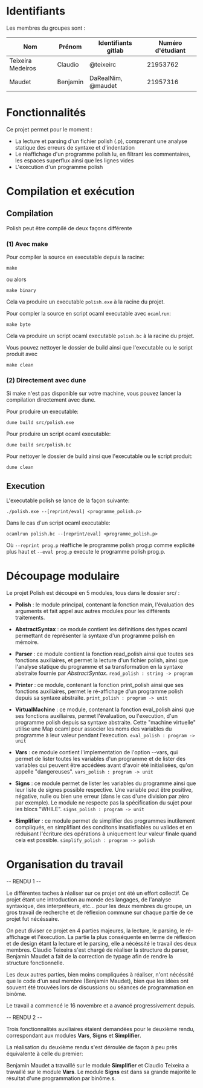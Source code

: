 # Identifiants
Les membres du groupes sont :

|       Nom         |  Prénom  | Identifiants gitlab | Numéro d'étudiant |
|       ---         |  ------  | ------------------- | ----------------- |
| Teixeira Medeiros | Claudio  | @teixeirc           | 21953762          |
| Maudet            | Benjamin | DaRealNim, @maudet  | 21957316          |

# Fonctionnalités
Ce projet permet pour le moment :
- La lecture et parsing d'un fichier polish (.p), comprenant une analyse
statique des erreurs de syntaxe et d'indentation
- Le réaffichage d'un programme polish lu, en filtrant les commentaires, les
espaces superflux ainsi que les lignes vides
- L'execution d'un programme polish

# Compilation et exécution
## Compilation
Polish peut être compilé de deux façons différente

### (1) Avec make
Pour compiler la source en executable depuis la racine:
```
make
```
ou alors
```
make binary
```
Cela va produire un executable `polish.exe` à la racine du projet.

Pour compler la source en script ocaml executable avec `ocamlrun`:
```
make byte
```
Cela va produire un script ocaml executable `polish.bc` à la racine du projet.

Vous pouvez nettoyer le dossier de build ainsi que l'executable ou le script
produit avec
```
make clean
```

### (2) Directement avec dune
Si make n'est pas disponible sur votre machine, vous pouvez lancer la compilation
directement avec dune.

Pour produire un executable:
```
dune build src/polish.exe
```

Pour produire un script ocaml executable:
```
dune build src/polish.bc
```

Pour nettoyer le dossier de build ainsi que l'executable ou le script produit:
```
dune clean
```

## Execution
L'executable polish se lance de la façon suivante:
```
./polish.exe --[reprint/eval] <programme_polish.p>
```
Dans le cas d'un script ocaml executable:
```
ocamlrun polish.bc --[reprint/eval] <programme_polish.p>
```
Où `--reprint prog.p` réaffiche le programme polish prog.p comme explicité
plus haut et `--eval prog.p` execute le programme polish prog.p.

# Découpage modulaire
Le projet Polish est découpé en 5 modules, tous dans le dossier src/ :
- **Polish** : le module principal, contenant la fonction main, l'évaluation des
arguments et fait appel aux autres modules pour les différents traitements.

- **AbstractSyntax** : ce module contient les définitions des types ocaml
permettant de représenter la syntaxe d'un programme polish en mémoire.

- **Parser** : ce module contient la fonction read_polish ainsi que toutes ses
fonctions auxiliaires, et permet la lecture d'un fichier polish, ainsi que
l'analyse statique du programme et sa transformation en la syntaxe abstraite
fournie par *AbstractSyntax*.
`read_polish : string -> program`

- **Printer** : ce module, contenant la fonction print_polish ainsi que ses
fonctions auxiliaires, permet le ré-affichage d'un programme polish depuis sa
syntaxe abstraite.
`print_polish : program -> unit`

- **VirtualMachine** : ce module, contenant la fonction eval_polish ainsi que
ses fonctions auxiliaires, permet l'évaluation, ou l'execution, d'un programme
polish depuis sa syntaxe abstraite. Cette "machine virtuelle" utilise une Map
ocaml pour associer les noms des variables du programme à leur valeur pendant
l'execution.
`eval_polish : program -> unit`

- **Vars** : ce module contient l'implementation de l'option --vars, 
qui permet de lister toutes les variables d'un programme et de lister des 
variables qui peuvent être accédées avant d'avoir été initialisées, 
qu'on appelle "dangereuses".
`vars_polish : program -> unit`

- **Signs** : ce module permet de lister les variables du programme ainsi que 
leur liste de signes possible respective. Une variable peut être positive, 
négative, nulle ou bien une erreur (dans le cas d'une division par zéro 
par exemple). Le module ne respecte pas la spécification du sujet 
pour les blocs "WHILE".
`signs_polish : program -> unit`

- **Simplifier** : ce module permet de simplifier des programmes inutilement 
compliqués, en simplifiant des conditons insatisfiables ou valides et en 
réduisant l'écriture des opérations à uniquement leur valeur 
finale quand cela est possible.
`simplify_polish : program -> polish`

# Organisation du travail
-- RENDU 1 --

Le différentes taches à réaliser sur ce projet ont été un effort collectif. Ce
projet étant une introduction au monde des langages, de l'analyse syntaxique,
des interpréteurs, etc... pour les deux membres du groupe, un gros travail de
recherche et de réflexion commune sur chaque partie de ce projet fut nécéssaire.

On peut diviser ce projet en 4 parties majeures, la lecture, le parsing,
le ré-affichage et l'éxecution. La partie la plus conséquente en terme de
réflexion et de design étant la lecture et le parsing, elle a nécéssité le
travail des deux membres. Claudio Teixeira s'est chargé de réaliser la structure
du parser, Benjamin Maudet a fait de la correction de typage afin de rendre la
structure fonctionnelle.

Les deux autres parties, bien moins compliquées à réaliser, n'ont nécéssité que
le code d'un seul membre (Benjamin Maudet), bien que les idées ont souvent été
trouvées lors de discussions ou séances de programmation en binôme.

Le travail a commencé le 16 novembre et a avancé progressivement depuis.

-- RENDU 2 --

Trois fonctionnalités auxiliaires étaient demandées pour le deuxième rendu, 
correspondant aux modules **Vars**, **Signs** et **Simplifier**.

La réalisation du deuxième rendu s'est déroulée de façon à peu près équivalente 
à celle du premier:

Benjamin Maudet a travaillé sur le module **Simplifier** et Claudio Teixeira 
a travaillé sur le module **Vars**. Le module **Signs** est dans sa grande 
majorité le résultat d'une programmation par binôme.s.
